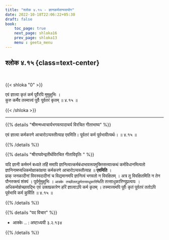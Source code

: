 ```yaml
---
title: "श्लोक ४.१५ - ज्ञानकर्मसन्यसयोग"
date: 2022-10-18T22:06:22+05:30
draft: false
book:
    toc_page: true
    next_page: shloka16
    prev_page: shloka13
    menu : geeta_menu
---
```




## श्लोक ४.१५ {class=text-center}

<br/>

{{< shloka  "0"  >}}


एवं ज्ञात्वा कृतं कर्म पूर्वैरपि मुमुक्षुभिः ।  
कुरु कर्मैव तस्मात्त्वं पूर्वैः पूर्वतरं कृतम् ॥ ४.१५ ॥

{{< /shloka >}}

---


{{% details "श्रीमन्मध्वाचार्यभगवत्पादाचर्य विरचित  गीताभाष्य" %}}

एवं ज्ञात्वा कर्मकरणे आचारोऽप्यस्तीत्याह एवमिति। पूर्वतरं कर्म 
पूर्वभावीत्यर्थः। ॥ ४.१५ ॥

{{% /details %}}



{{% details "श्रीराघवेन्द्रतीर्थविरचित गीताविवृतिः " %}}

यदि ज्ञानी कर्ममर्न बध्यते तर्हि ममापि 
ज्ञानित्वात्कर्मबंधाभावरूपमुक्तिसत्त्वात्कथं कर्मविधानमित्यतो 
ज्ञानिनामप्यधिकमोक्षाकांक्षया
कर्मकरणे आचारोऽप्यस्तौत्याह ॥ **एवमिति** ।  
प्राक्‌ जनकादीनां विवस्वदादीनां च विद्यमानमपि ज्ञानित्वं भगवतो न 
विवक्षितम्‌ । अत्र तु विवक्षितमिति न तेन पौनरुक्त्यं शंक्यं । 
पूर्वर्मुमुक्षुभिः । `आक्केः तच्छीलतद्धर्मतत्साधुकारिष्वि`ति 
तत्साधुकारिण्युप्रत्ययः । अधिकमोक्षेच्छावद्भिः एवं
उक्तप्रकारेण हरिं ज्ञात्वाऽपि कर्म कृतम्‌ । तस्मात्त्वमपि पूर्वैः 
कृतं पूर्वतरं ततोऽपि पूर्वभावि कर्म कु्र्विति ॥ ४.१५ ॥

{{% /details %}}



{{% details "पद विचार" %}}

- आक्केः .. : अष्टाध्ययी ३.२.१३४ 

{{% /details %}}
